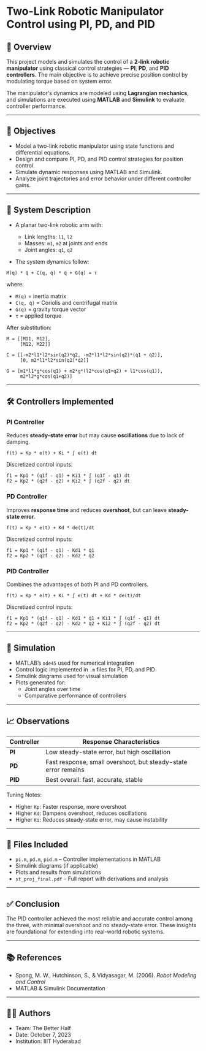 
# Two-Link Robotic Manipulator Control using PI, PD, and PID

## 🧠 Overview

This project models and simulates the control of a **2-link robotic manipulator** using classical control strategies — **PI**, **PD**, and **PID controllers**. The main objective is to achieve precise position control by modulating torque based on system error.

The manipulator's dynamics are modeled using **Lagrangian mechanics**, and simulations are executed using **MATLAB** and **Simulink** to evaluate controller performance.

---

## 🎯 Objectives

- Model a two-link robotic manipulator using state functions and differential equations.
- Design and compare PI, PD, and PID control strategies for position control.
- Simulate dynamic responses using MATLAB and Simulink.
- Analyze joint trajectories and error behavior under different controller gains.

---

## 🧩 System Description

- A planar two-link robotic arm with:
  - Link lengths: `l1`, `l2`
  - Masses: `m1`, `m2` at joints and ends
  - Joint angles: `q1`, `q2`

- The system dynamics follow:

```
M(q) * q̈ + C(q, q̇) * q̇ + G(q) = τ
```

where:
- `M(q)` = inertia matrix
- `C(q, q̇)` = Coriolis and centrifugal matrix
- `G(q)` = gravity torque vector
- `τ` = applied torque

After substitution:
```
M = [[M11, M12],
     [M12, M22]]

C = [[-m2*l1*l2*sin(q2)*q̇2, -m2*l1*l2*sin(q2)*(q̇1 + q̇2)],
     [0, m2*l1*l2*sin(q2)*q̇2]]

G = [m1*l1*g*cos(q1) + m2*g*(l2*cos(q1+q2) + l1*cos(q1)),
     m2*l2*g*cos(q1+q2)]
```

---

## 🛠️ Controllers Implemented

### PI Controller

Reduces **steady-state error** but may cause **oscillations** due to lack of damping.

```
f(t) = Kp * e(t) + Ki * ∫ e(t) dt
```

Discretized control inputs:
```
f1 = Kp1 * (q1f - q1) + Ki1 * ∫ (q1f - q1) dt
f2 = Kp2 * (q2f - q2) + Ki2 * ∫ (q2f - q2) dt
```

### PD Controller

Improves **response time** and reduces **overshoot**, but can leave **steady-state error**.

```
f(t) = Kp * e(t) + Kd * de(t)/dt
```

Discretized control inputs:
```
f1 = Kp1 * (q1f - q1) - Kd1 * q̇1
f2 = Kp2 * (q2f - q2) - Kd2 * q̇2
```

### PID Controller

Combines the advantages of both PI and PD controllers.

```
f(t) = Kp * e(t) + Ki * ∫ e(t) dt + Kd * de(t)/dt
```

Discretized control inputs:
```
f1 = Kp1 * (q1f - q1) - Kd1 * q̇1 + Ki1 * ∫ (q1f - q1) dt
f2 = Kp2 * (q2f - q2) - Kd2 * q̇2 + Ki2 * ∫ (q2f - q2) dt
```

---

## 🧪 Simulation

- MATLAB’s `ode45` used for numerical integration
- Control logic implemented in `.m` files for PI, PD, and PID
- Simulink diagrams used for visual simulation
- Plots generated for:
  - Joint angles over time
  - Comparative performance of controllers

---

## 📈 Observations

| Controller | Response Characteristics |
|------------|---------------------------|
| **PI**     | Low steady-state error, but high oscillation |
| **PD**     | Fast response, small overshoot, but steady-state error remains |
| **PID**    | Best overall: fast, accurate, stable |

Tuning Notes:
- Higher `Kp`: Faster response, more overshoot
- Higher `Kd`: Dampens overshoot, reduces oscillations
- Higher `Ki`: Reduces steady-state error, may cause instability

---

## 📂 Files Included

- `pi.m`, `pd.m`, `pid.m` – Controller implementations in MATLAB
- Simulink diagrams (if applicable)
- Plots and results from simulations
- `st_proj_final.pdf` – Full report with derivations and analysis

---

## ✅ Conclusion

The PID controller achieved the most reliable and accurate control among the three, with minimal overshoot and no steady-state error. These insights are foundational for extending into real-world robotic systems.

---

## 📚 References

- Spong, M. W., Hutchinson, S., & Vidyasagar, M. (2006). *Robot Modeling and Control*
- MATLAB & Simulink Documentation

---

## 👨‍💻 Authors

- Team: The Better Half  
- Date: October 7, 2023  
- Institution: IIIT Hyderabad
